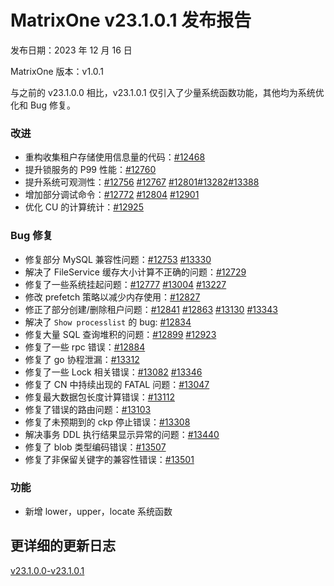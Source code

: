 # **MatrixOne v23.1.0.1 发布报告**

发布日期：2023 年 12 月 16 日

MatrixOne 版本：v1.0.1

与之前的 v23.1.0.0 相比，v23.1.0.1 仅引入了少量系统函数功能，其他均为系统优化和 Bug 修复。

### 改进

- 重构收集租户存储使用信息量的代码：[#12468](https://github.com/matrixorigin/matrixone/pull/12468)
- 提升锁服务的 P99 性能：[#12760](https://github.com/matrixorigin/matrixone/pull/12760)
- 提升系统可观测性：[#12756](https://github.com/matrixorigin/matrixone/pull/12756) [#12767](https://github.com/matrixorigin/matrixone/pull/12767) [#12801](https://github.com/matrixorigin/matrixone/pull/12756)[#13282](https://github.com/matrixorigin/matrixone/pull/12756)[#13388](https://github.com/matrixorigin/matrixone/pull/12756)
- 增加部分调试命令：[#12772](https://github.com/matrixorigin/matrixone/pull/12772) [#12804](https://github.com/matrixorigin/matrixone/pull/12804) [#12901](https://github.com/matrixorigin/matrixone/pull/12901)  
- 优化 CU 的计算统计：[#12925](https://github.com/matrixorigin/matrixone/pull/12925)

### Bug 修复

- 修复部分 MySQL 兼容性问题：[#12753](https://github.com/matrixorigin/matrixone/pull/12753) [#13330](https://github.com/matrixorigin/matrixone/pull/13330)
- 解决了 FileService 缓存大小计算不正确的问题：[#12729](https://github.com/matrixorigin/matrixone/pull/12729)
- 修复了一些系统挂起问题：[#12777](https://github.com/matrixorigin/matrixone/pull/12777) [#13004](https://github.com/matrixorigin/matrixone/pull/13004) [#13227](https://github.com/matrixorigin/matrixone/pull/13227)
- 修改 prefetch 策略以减少内存使用：[#12827](https://github.com/matrixorigin/matrixone/pull/12827)
- 修正了部分创建/删除租户问题：[#12841](https://github.com/matrixorigin/matrixone/pull/12841) [#12863](https://github.com/matrixorigin/matrixone/pull/12863) [#13130](https://github.com/matrixorigin/matrixone/pull/13130) [#13343](https://github.com/matrixorigin/matrixone/pull/13343)
- 解决了 `Show processlist` 的 bug: [#12834](https://github.com/matrixorigin/matrixone/pull/12834)
- 修复大量 SQL 查询堆积的问题：[#12899](https://github.com/matrixorigin/matrixone/pull/12899) [#12923](https://github.com/matrixorigin/matrixone/pull/12923)
- 修复了一些 rpc 错误：[#12884](https://github.com/matrixorigin/matrixone/pull/12884)
- 修复了 go 协程泄漏：[#13312](https://github.com/matrixorigin/matrixone/pull/13312)
- 修复了一些 Lock 相关错误：[#13082](https://github.com/matrixorigin/matrixone/pull/13082) [#13346](https://github.com/matrixorigin/matrixone/pull/13346)
- 修复了 CN 中持续出现的 FATAL 问题：[#13047](https://github.com/matrixorigin/matrixone/pull/13047)
- 修复最大数据包长度计算错误：[#13112](https://github.com/matrixorigin/matrixone/pull/13112)
- 修复了错误的路由问题：[#13103](https://github.com/matrixorigin/matrixone/pull/13103)
- 修复了未预期到的 ckp 停止错误：[#13308](https://github.com/matrixorigin/matrixone/pull/13308)
- 解决事务 DDL 执行结果显示异常的问题：[#13440](https://github.com/matrixorigin/matrixone/pull/13440)
- 修复了 blob 类型编码错误：[#13507](https://github.com/matrixorigin/matrixone/pull/13057)
- 修复了非保留关键字的兼容性错误：[#13501](https://github.com/matrixorigin/matrixone/pull/13051)

### 功能

- 新增 lower，upper，locate 系统函数

## 更详细的更新日志

[v23.1.0.0-v23.1.0.1](https://github.com/matrixorigin/matrixone/compare/v1.0.0...v1.0.1)